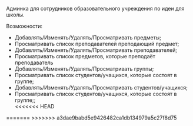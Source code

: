 <p>Админка для сотрудников образовательного учреждения по идеи для школы.</p>
<p>Возможности:</p>
<ul>
    <li>Добавлять/Изменять/Удалять/Просматривать предметы;</li> <!-- имеется ввиду название предмета -->
    <li>Просматривать список преподавателей преподающий предмет;</li>
    <li>Добавлять/Изменять/Удалять/Просматривать преподавателей;</li>
    <li>Просматривать список предметов, которые преподаёт преподаватель</li>
    <li>Добавлять/Изменять/Удалять/Просматривать группы;</li>
    <li>Просматривать список студентов/учащихся, которые состоят в группе;</li>
    <li>Добавлять/Изменять/Удалять/Просматривать студентов/учащихся;</li>
    <li>Просматривать список студентов/учащихся, которые состоят в группе;;</li>
<<<<<<< HEAD
</ul>
=======
</ul>
>>>>>>> a3dae9babd5e9426482ca1db134979a5c27f8d75
